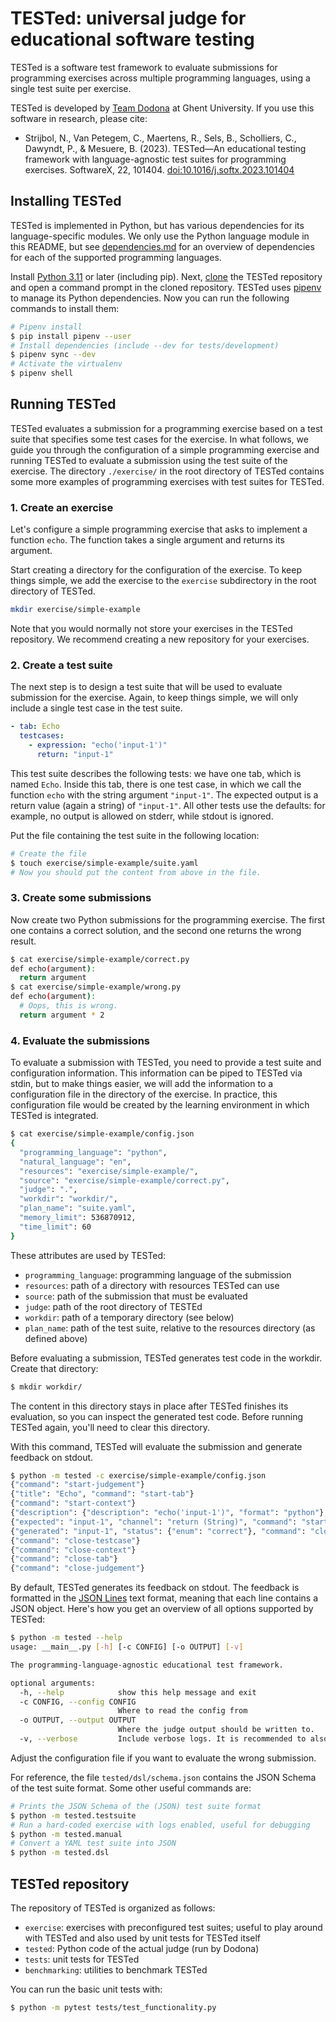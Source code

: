 # TESTed: universal judge for educational software testing

TESTed is a software test framework to evaluate submissions for programming exercises across multiple programming languages, using a single test suite per exercise.

TESTed is developed by [Team Dodona](https://dodona.ugent.be/en/about/) at Ghent University.
If you use this software in research, please cite:

- Strijbol, N., Van Petegem, C., Maertens, R., Sels, B., Scholliers, C., Dawyndt, P., & Mesuere, B. (2023). TESTed—An educational testing framework with language-agnostic test suites for programming exercises. SoftwareX, 22, 101404. [doi:10.1016/j.softx.2023.101404](https://doi.org/10.1016/j.softx.2023.101404)

## Installing TESTed

TESTed is implemented in Python, but has various dependencies for its language-specific modules.
We only use the Python language module in this README, but see [dependencies.md](./dependencies.md) for an overview of dependencies for each of the supported programming languages.

Install [Python 3.11](https://www.python.org/downloads/) or later (including pip).
Next, [clone](https://github.com/git-guides/git-clone) the TESTed repository and open a command prompt in the cloned repository.
TESTed uses [pipenv](https://pipenv.pypa.io/en/latest/installation/) to manage its Python dependencies.
Now you can run the following commands to install them:

```bash
# Pipenv install
$ pip install pipenv --user
# Install dependencies (include --dev for tests/development)
$ pipenv sync --dev
# Activate the virtualenv
$ pipenv shell
```

## Running TESTed

TESTed evaluates a submission for a programming exercise based on a test suite that specifies some test cases for the exercise.
In what follows, we guide you through the configuration of a simple programming exercise and running TESTed to evaluate a submission using the test suite of the exercise.
The directory `./exercise/` in the root directory of TESTed contains some more examples of programming exercises with test suites for TESTed.

### 1. Create an exercise

Let's configure a simple programming exercise that asks to implement a function `echo`.
The function takes a single argument and returns its argument.

Start creating a directory for the configuration of the exercise.
To keep things simple, we add the exercise to the `exercise` subdirectory in the root directory of TESTed.

```bash
mkdir exercise/simple-example
```

Note that you would normally not store your exercises in the TESTed repository.
We recommend creating a new repository for your exercises.

### 2. Create a test suite

The next step is to design a test suite that will be used to evaluate submission for the exercise.
Again, to keep things simple, we will only include a single test case in the test suite.

```yaml
- tab: Echo
  testcases:
    - expression: "echo('input-1')"
      return: "input-1"
```

This test suite describes the following tests: we have one tab, which is named `Echo`.
Inside this tab, there is one test case, in which we call the function `echo` with the string argument `"input-1"`.
The expected output is a return value (again a string) of `"input-1"`.
All other tests use the defaults: for example, no output is allowed on stderr, while stdout is ignored. 

Put the file containing the test suite in the following location:

```bash
# Create the file
$ touch exercise/simple-example/suite.yaml
# Now you should put the content from above in the file.
```

### 3. Create some submissions

Now create two Python submissions for the programming exercise.
The first one contains a correct solution, and the second one returns the wrong result.

```bash
$ cat exercise/simple-example/correct.py
def echo(argument):
  return argument
$ cat exercise/simple-example/wrong.py
def echo(argument):
  # Oops, this is wrong.
  return argument * 2
```

### 4. Evaluate the submissions

To evaluate a submission with TESTed, you need to provide a test suite and configuration information.
This information can be piped to TESTed via stdin, but to make things easier, we will add the information to a configuration file in the directory of the exercise.
In practice, this configuration file would be created by the learning environment in which TESTed is integrated.

```bash
$ cat exercise/simple-example/config.json
{
  "programming_language": "python",
  "natural_language": "en",
  "resources": "exercise/simple-example/",
  "source": "exercise/simple-example/correct.py",
  "judge": ".",
  "workdir": "workdir/",
  "plan_name": "suite.yaml",
  "memory_limit": 536870912,
  "time_limit": 60
}
```

These attributes are used by TESTed:

- `programming_language`: programming language of the submission
- `resources`: path of a directory with resources TESTed can use
- `source`: path of the submission that must be evaluated
- `judge`: path of the root directory of TESTEd
- `workdir`: path of a temporary directory (see below)
- `plan_name`: path of the test suite, relative to the resources directory (as defined above)

Before evaluating a submission, TESTed generates test code in the workdir.
Create that directory:

```bash
$ mkdir workdir/
```

The content in this directory stays in place after TESTed finishes its evaluation, so you can inspect the generated test code.
Before running TESTed again, you'll need to clear this directory.

With this command, TESTed will evaluate the submission and generate feedback on stdout.

```bash
$ python -m tested -c exercise/simple-example/config.json
{"command": "start-judgement"}
{"title": "Echo", "command": "start-tab"}
{"command": "start-context"}
{"description": {"description": "echo('input-1')", "format": "python"}, "command": "start-testcase"}
{"expected": "input-1", "channel": "return (String)", "command": "start-test"}
{"generated": "input-1", "status": {"enum": "correct"}, "command": "close-test"}
{"command": "close-testcase"}
{"command": "close-context"}
{"command": "close-tab"}
{"command": "close-judgement"}
```
By default, TESTed generates its feedback on stdout. The feedback is formatted in the [JSON Lines](https://jsonlines.org/) text format, meaning that each line contains a JSON object. Here's how you get an overview of all options supported by TESTed:

```bash
$ python -m tested --help
usage: __main__.py [-h] [-c CONFIG] [-o OUTPUT] [-v]

The programming-language-agnostic educational test framework.

optional arguments:
  -h, --help            show this help message and exit
  -c CONFIG, --config CONFIG
                        Where to read the config from
  -o OUTPUT, --output OUTPUT
                        Where the judge output should be written to.
  -v, --verbose         Include verbose logs. It is recommended to also use -o in this case.
```

Adjust the configuration file if you want to evaluate the wrong submission.

For reference, the file `tested/dsl/schema.json` contains the JSON Schema of the test suite format.
Some other useful commands are:

```bash
# Prints the JSON Schema of the (JSON) test suite format
$ python -m tested.testsuite
# Run a hard-coded exercise with logs enabled, useful for debugging
$ python -m tested.manual
# Convert a YAML test suite into JSON
$ python -m tested.dsl
```

## TESTed repository

The repository of TESTed is organized as follows:

- `exercise`: exercises with preconfigured test suites; useful to play around with TESTed and also used by unit tests for TESTed itself
- `tested`: Python code of the actual judge (run by Dodona)
- `tests`: unit tests for TESTed
- `benchmarking`: utilities to benchmark TESTed

You can run the basic unit tests with:

```bash
$ python -m pytest tests/test_functionality.py
```

